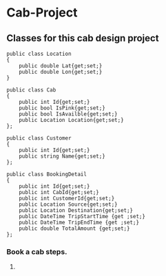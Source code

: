 # Cab-Project
## Classes for this cab design project


    public class Location
    {
        public double Lat{get;set;}
        public double Lon{get;set;}    
    }
 
    public class Cab
    {
        public int Id{get;set;}
        public bool IsPink{get;set;}
        public bool IsAvailble{get;set;}
        public Location Location{get;set;}
    };
    
    public class Customer
    {
        public int Id{get;set;}
        public string Name{get;set;}
    };
    
    public class BookingDetail
    {
        public int Id{get;set;}
        public int CabId{get;set;}
        public int CustomerId{get;set;}
        public Location Source{get;set;}
        public Location Destination{get;set;}
        public DateTime TripStartTime {get ;set;}
        public DateTime TripEndTime {get ;set;}
        public double TotalAmount {get;set;}
    };
    
### Book a cab steps.
1. 
